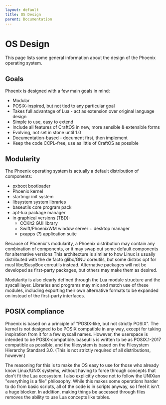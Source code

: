 ```yaml
---
layout: default
title: OS Design
parent: Documentation
---
```


# OS Design
This page lists some general information about the design of the Phoenix operating system.

## Goals
Phoenix is designed with a few main goals in mind:
- Modular
- POSIX-inspired, but not tied to any particular goal
- Takes full advantage of Lua - act as extension over original language design
- Simple to use, easy to extend
- Include all features of CraftOS in new, more sensible & extensible forms
- Evolving, not set in stone until 1.0
- Documentation-based - document first, then implement
- Keep the code CCPL-free, use as little of CraftOS as possible

## Modularity
The Phoenix operating system is actually a default distribution of components:
- pxboot bootloader
- Phoenix kernel
- startmgr init system
- libsystem system libraries
- baseutils core program pack
- apt-lua package manager
- in graphical versions (TBD):
  - CCKit2 GUI library
  - Swift/PhoenixWM window server + desktop manager
  - pxapps (?) application suite

Because of Phoenix's modularity, a Phoenix distribution may contain any combination of components, or it may swap out some default components for alternative versions This architecture is similar to how Linux is usually distributed with the de facto glibc/GNU coreutils, but some distros opt for musl libc/BusyBox coreutils instead. Alternative packages will not be developed as first-party packages, but others may make them as desired.

Modularity is also clearly defined through the Lua module structure and the syscall layer. Libraries and programs may mix and match use of these modules, including exporting their own alternative formats to be expanded on instead of the first-party interfaces.

## POSIX compliance
Phoenix is based on a principle of "POSIX-like, but not strictly POSIX". The kernel is not designed to be POSIX compatible in any way, except for taking inspiration from it for a few syscall names. However, the userspace is intended to be POSIX-compatible. baseutils is written to be as POSIX.1-2017 compatible as possible, and the filesystem is based on the Filesystem Hierarchy Standard 3.0. (This is not strictly required of all distributions, however.)

The reasoning for this is to make the OS easy to use for those who already know Linux/UNIX systems, without having to force through concepts that don't fit the Lua ecosystem. I also explicitly chose not to follow the UNIXian "everything is a file" philosophy. While this makes some operations harder to do from basic scripts, all of the code is in scripts anyway, so I feel it isn't a huge blocker. In addition, making things be accessed through files removes the ability to use Lua concepts like tables.
